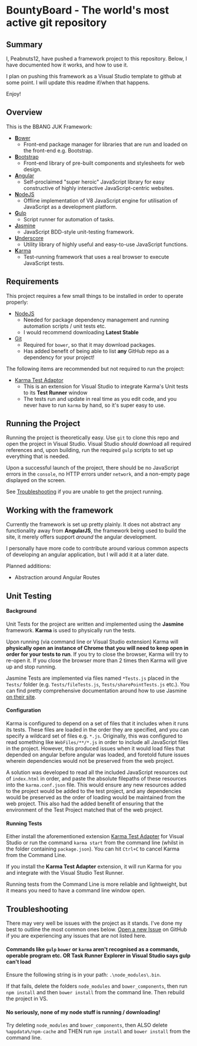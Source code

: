 # BountyBoard - The world's most active git repository

## Summary

I, Peabnuts12, have pushed a framework project to this repository.
Below, I have documented how it works, and how to use it.

I plan on pushing this framework as a Visual Studio template to github
at some point. I will update this readme if/when that happens.

Enjoy!

## Overview
This is the BBANG JUK Framework:

* [**B**ower](https://github.com/bower/bower)
    * Front-end package manager for libraries that are run and loaded on the front-end e.g. Bootstrap.
* [**B**ootstrap](https://github.com/twbs/bootstrap)
    * Front-end library of pre-built components and stylesheets for web design.
* [**A**ngular](https://github.com/angular/angular.js)
    * Self-proclaimed "super heroic" JavaScript library for easy constructive of highly interactive JavaScript-centric websites.
* [**N**odeJS](https://github.com/nodejs/node)
    * Offline implementation of V8 JavaScript engine for utilisation of JavaScript as a development platform.
* [**G**ulp](https://github.com/gulpjs/gulp)
    * Script runner for automation of tasks.
* [**J**asmine](https://github.com/jasmine/jasmine)
    * JavaScript BDD-style unit-testing framework.
* [**U**nderscore](https://github.com/jashkenas/underscore)
    * Utility library of highly useful and easy-to-use JavaScript functions.
* [**K**arma](https://github.com/karma-runner/karma)
    * Test-running framework that uses a real browser to execute JavaScript tests.

## Requirements
This project requires a few small things to be installed in order to operate properly:

* [NodeJS](https://nodejs.org/en/)
    * Needed for package dependency management and running automation scripts / unit tests etc.
    * I would recommend downloading **Latest Stable**
* [Git](https://git-scm.com/downloads)
    * Required for `bower`, so that it may download packages.
    * Has added benefit of being able to list **any** GitHub repo as a dependency for your project!


The following items are recommended but not required to run the project:

* [Karma Test Adaptor](https://github.com/MortenHoustonLudvigsen/KarmaTestAdapter)
    * This is an extension for Visual Studio to integrate Karma's Unit tests to its **Test Runner** window
    * The tests run and update in real time as you edit code, and you never have to run `karma` by hand, so it's super easy to use.


## Running the Project
Running the project is theoretically easy. Use `git` to clone this repo and open the project in Visual Studio. 
Visual Studio *should* download all required references and, upon building, run the required `gulp` scripts to
set up everything that is needed.

Upon a successful launch of the project, there should be no JavaScript errors in the `console`, no HTTP errors under `network`, 
and a non-empty page displayed on the screen.

See [Troubleshooting](#troubleshooting) if you are unable to get the project running.

## Working with the framework
Currently the framework is set up pretty plainly. It does not abstract any functionality away from **AngularJS**, the framework
being used to build the site, it merely offers support *around* the angular development.

I personally have more code to contribute around various common aspects of developing an
angular application, but I will add it at a later date.

Planned additions:

* Abstraction around Angular Routes

## Unit Testing
#### Background
Unit Tests for the project are written and implemented using the **Jasmine** framework. 
**Karma** is used to physically run the tests.

Upon running (via command line or Visual Studio extension) Karma will **physically open an instance of Chrome
that you will need to keep open in order for your tests to run**. If you try to close the browser, Karma will
try to re-open it. If you close the browser more than 2 times then Karma will give up and stop running.

Jasmine Tests are implemented via files named `*Tests.js` placed in the `Tests/` folder (e.g. `Tests/fileTests.js`, `Tests/sharePointTests.js` etc.). You can find
pretty comprehensive documentation around how to use Jasmine [on their site](http://jasmine.github.io/edge/introduction.html).


#### Configuration

Karma is configured to depend on a set of files that it includes when it runs its tests.
These files are loaded in the order they are specified, and you can specify a wildcard set of files
e.g. `*.js`. Originally, this was configured to read something like `WebFiles/**/*.js` in order to 
include all JavaScript files in the project. However, this produced issues when it would load files that
depended on angular before angular was loaded, and foretold future issues wherein dependencies would not
be preserved from the web project.

A solution was developed to read all the included JavaScript resources out of `index.html` in order,
and paste the absolute filepaths of these resources into the `karma.conf.json` file. This would ensure
any new resources added to the project would be added to the test project, and any dependencies would be preserved as the
order of loading would be maintained from the web project. This also had the added benefit of ensuring
that the environment of the Test Project matched that of the web project.

#### Running Tests
Either install the aforementioned extension [Karma Test Adapter](https://github.com/MortenHoustonLudvigsen/KarmaTestAdapter) for Visual Studio or run the command `karma start` 
from the command line (whilst in the folder containing `package.json`). You can hit `Ctrl+C` to cancel Karma from the Command Line.

If you install the **Karma Test Adapter** extension, it will run Karma for you and integrate with the Visual Studio Test Runner.

Running tests from the Command Line is more reliable and lightweight, but it means you need to have a command line window open.

## Troubleshooting
There may very well be issues with the project as it stands. I've done my best to outline the most common ones below.
[Open a new Issue](https://github.com/KukoShaku/BountyBoard/issues/new) on GitHub if you are experiencing any issues that are not
listed here.

#### Commands like `gulp` `bower` or `karma` aren't recognised as a commands, operable program etc. OR Task Runner Explorer in Visual Studio says gulp can't load
Ensure the following string is in your path: `.\node_modules\.bin`.

If that fails, delete the folders `node_modules` and `bower_components`, then run `npm install` and then `bower install` from the command line. Then rebuild the project in VS.

#### No seriously, none of my node stuff is running / downloading!
Try deleting `node_modules` and `bower_components`, then ALSO delete `%appdata%/npm-cache` and THEN run `npm install` and `bower install` from the command line.

